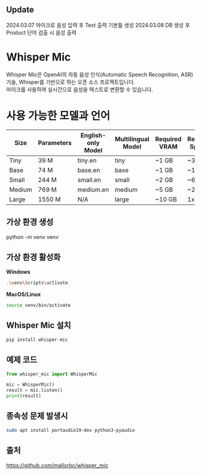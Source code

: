 ## Update
2024.03.07 마이크로 음성 입력 후 Text 출력 기본틀 생성
2024.03.08 DB 생성 후 Product 단어 검출 시 음성 출력

# Whisper Mic
Whisper Mic은 OpenAI의 자동 음성 인식(Automatic Speech Recognition, ASR) 기술, Whisper를 기반으로 하는 오픈 소스 프로젝트입니다.   
마이크를 사용하여 실시간으로 음성을 텍스트로 변환할 수 있습니다.

# 사용 가능한 모델과 언어
| Size   | Parameters | English-only Model | Multilingual Model | Required VRAM | Relative Speed |
|--------|------------|--------------------|--------------------|---------------|----------------|
| Tiny   | 39 M       | tiny.en            | tiny               | ~1 GB         | ~32x           |
| Base   | 74 M       | base.en            | base               | ~1 GB         | ~16x           |
| Small  | 244 M      | small.en           | small              | ~2 GB         | ~6x            |
| Medium | 769 M      | medium.en          | medium             | ~5 GB         | ~2x            |
| Large  | 1550 M     | N/A                | large              | ~10 GB        | 1x             |

## 가상 환경 생성
python -m venv venv

## 가상 환경 활성화
**Windows**
```bash
.\venv\Scripts\activate
```
**MacOS/Linux**
```bash
source venv/bin/activate
```

## Whisper Mic 설치
```python
pip install whisper-mic
```

## 예제 코드
```python
from whisper_mic import WhisperMic

mic = WhisperMic()
result = mic.listen()
print(result)
```

## 종속성 문제 발생시
```bash
sudo apt install portaudio19-dev python3-pyaudio
```

## 출처
https://github.com/mallorbc/whisper_mic
